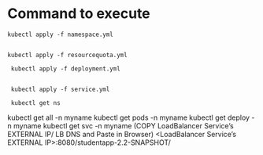 # Command to execute
    
    kubectl apply -f namespace.yml
 
 
    kubectl apply -f resourcequota.yml
 
     kubectl apply -f deployment.yml
 
 
     kubectl apply -f service.yml
 
     kubectl get ns
 kubectl get all -n myname
 kubectl get pods -n myname
 kubectl get deploy -n myname
 kubectl get svc -n myname
 (COPY LoadBalancer Service’s EXTERNAL IP/ LB DNS and Paste in Browser)
 <LoadBalancer Service’s EXTERNAL IP>:8080/studentapp-2.2-SNAPSHOT/
